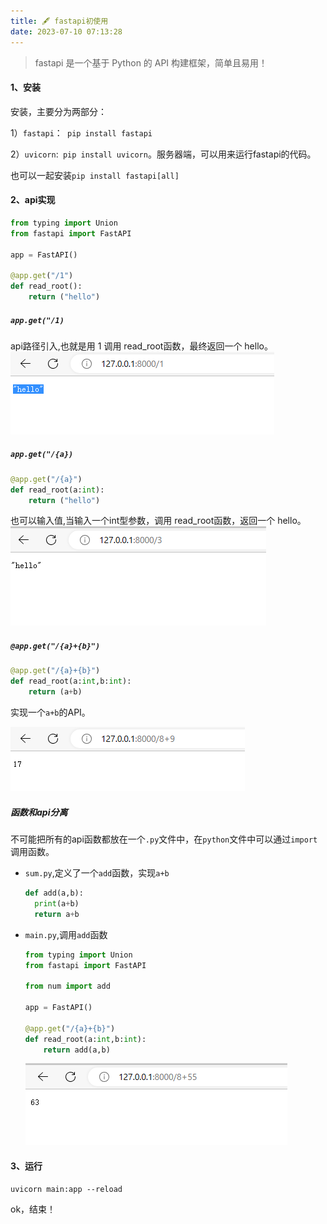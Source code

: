 ```yaml
---
title: 🖋 fastapi初使用
date: 2023-07-10 07:13:28
---
```


> fastapi 是一个基于 Python 的 API 构建框架，简单且易用！

<!--more-->

#### 1、安装

安装，主要分为两部分：

1）```fastapi```：``` pip install fastapi```

2）```uvicorn```:``` pip install uvicorn```。服务器端，可以用来运行fastapi的代码。

也可以一起安装```pip install fastapi[all]```

#### 2、api实现

```python
from typing import Union
from fastapi import FastAPI

app = FastAPI()

@app.get("/1")
def read_root():
    return ("hello")
```

##### ```app.get("/1)```

api路径引入,也就是用 1 调用 read_root函数，最终返回一个 hello。
![Alt text](./image.png)

##### ```app.get("/{a})```

```PYTHON
@app.get("/{a}")
def read_root(a:int):
    return ("hello")
```

也可以输入值,当输入一个int型参数，调用 read_root函数，返回一个 hello。
![Alt text](./image1.png)

##### ```@app.get("/{a}+{b}")```

```python
@app.get("/{a}+{b}")
def read_root(a:int,b:int):
    return (a+b)
```

实现一个```a+b```的API。

![Alt text](./image2.png)

##### 函数和api分离

不可能把所有的api函数都放在一个```.py```文件中，在```python```文件中可以通过```import```调用函数。

- ```sum.py```,定义了一个```add```函数，实现```a+b```
  
  ```python
  def add(a,b):
    print(a+b)
    return a+b
  ```

- ```main.py```,调用```add```函数
  
  ```python
  from typing import Union
  from fastapi import FastAPI
  
  from num import add
  
  app = FastAPI()
  
  @app.get("/{a}+{b}")
  def read_root(a:int,b:int):
      return add(a,b)
  ```
  ![Alt text](./image3.png)

#### 3、运行
```shell
uvicorn main:app --reload
```

ok，结束！

